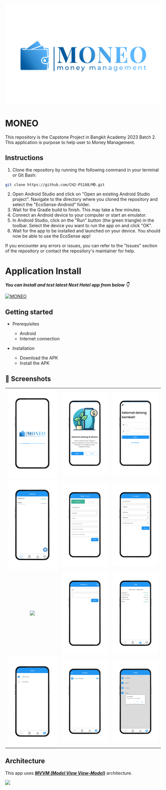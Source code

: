 ![](Media/Logomoneo.png)

# **MONEO** 

This repository is the Capstone Project in Bangkit Academy 2023 Batch 2. This application is purpose to help user to Money Management.<br>

## Instructions
1. Clone the repository by running the following command in your terminal or Git Bash:
  ```bash
  git clone https://github.com/CH2-PS188/MD.git
  ```
2. Open Android Studio and click on "Open an existing Android Studio project". Navigate to the directory where you cloned the repository and select the "EcoSense-Android" folder.
3. Wait for the Gradle build to finish. This may take a few minutes.
4. Connect an Android device to your computer or start an emulator.
5. In Android Studio, click on the "Run" button (the green triangle) in the toolbar. Select the device you want to run the app on and click "OK".
6. Wait for the app to be installed and launched on your device. You should now be able to use the EcoSense app!

If you encounter any errors or issues, you can refer to the "Issues" section of the repository or contact the repository's maintainer for help.

# Application Install

***You can Install and test latest Next Hotel app from below 👇***

[![MONEO](https://img.shields.io/badge/Moneo%E2%9C%85-APK-red.svg?style=for-the-badge&logo=android)](https://drive.google.com/file/d/1moIHLpwPgLpan743xo-F6Pv7h1aGih_F/view?usp=sharing)


## Getting started
- Prerequisites
  - Android
  - Internet connection

- Installation
  - Download the APK
  - Install the APK

## 📸 Screenshots
||||
|:----------------------------------------:|:-----------------------------------------:|:-----------------------------------------: |
| ![](Media/1.SplashScreen.png) | ![](Media/2.Onboarding.png) | ![](Media/3.LoginScreen.png) | ![](Media/4.RegistrasiScreen.png) |
| ![](Media/5.TransactionScreen.png) | ![](Media/6.AddTransactionScreen.png) | ![](Media/7.EditTransactionScreen.png) | ![](Media/8.RekeningScreen.png) |
| ![](Media/9.AddRekeningScreen.png) | ![](Media/10.EditRekeningScreen.png) | ![](Media/11.RekapScreen.png) | ![](Media/12.SettingsScreen.png) |
| ![](Media/13.ThemaScreen.png) | ![](Media/14.ReminderScreen.png) | ![](Media/15.LogoutScreen.png) | ![](Media/16.Notifikasiaktif.png) |

## Architecture
This app uses [***MVVM (Model View View-Model)***](https://developer.android.com/jetpack/docs/guide#recommended-app-arch) architecture.

![](https://developer.android.com/topic/libraries/architecture/images/final-architecture.png)
